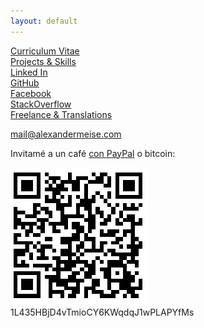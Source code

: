 ```yaml
---
layout: default
---
```

[Curriculum Vitae](https://alexmeise.github.io/cv)  
[Projects & Skills](http://alexmeise.github.io/projects)  
[Linked In](https://www.linkedin.com/in/alexander-meise-7574a153/)  
[GitHub](https://github.com/alexmeise)   
[Facebook](https://www.facebook.com/peloerata)  
[StackOverflow](https://stackoverflow.com/users/1869399/alexander-meise)  
[Freelance & Translations](https://alexmeise.github.io/freelance)  

mail@alexandermeise.com    

  













Invitamé a un café [con PayPal](https://www.paypal.me/MeiseVillar) o bitcoin:
  
![Acepto bitcoin](btc.jpg)  
1L435HBjD4vTmioCY6KWqdqJ1wPLAPYfMs
